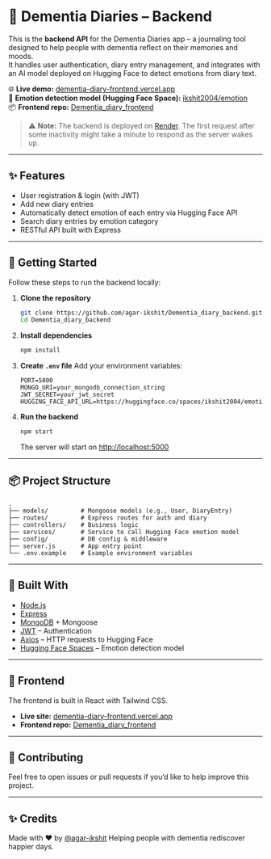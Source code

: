 # 🧠 Dementia Diaries – Backend

This is the **backend API** for the Dementia Diaries app – a journaling tool designed to help people with dementia reflect on their memories and moods.  
It handles user authentication, diary entry management, and integrates with an AI model deployed on Hugging Face to detect emotions from diary text.

🌐 **Live demo:** [dementia-diary-frontend.vercel.app](https://dementia-diary-frontend.vercel.app/)  
🧪 **Emotion detection model (Hugging Face Space):** [ikshit2004/emotion](https://huggingface.co/spaces/ikshit2004/emotion)  
📦 **Frontend repo:** [Dementia_diary_frontend](https://github.com/agar-ikshit/Dementia_diary_frontend)
> ⚠️ **Note:** The backend is deployed on [Render](https://dementia-diary-backend.onrender.com/). The first request after some inactivity might take a minute to respond as the server wakes up.

---

## ✨ Features

- User registration & login (with JWT)
- Add new diary entries
- Automatically detect emotion of each entry via Hugging Face API
- Search diary entries by emotion category
- RESTful API built with Express

---

## 🚀 Getting Started

Follow these steps to run the backend locally:

1. **Clone the repository**
   ```bash
   git clone https://github.com/agar-ikshit/Dementia_diary_backend.git
   cd Dementia_diary_backend
   ```


2. **Install dependencies**

   ```bash
   npm install
   ```

3. **Create `.env` file**
   Add your environment variables:

   ```
   PORT=5000
   MONGO_URI=your_mongodb_connection_string
   JWT_SECRET=your_jwt_secret
   HUGGING_FACE_API_URL=https://huggingface.co/spaces/ikshit2004/emotion
   ```

4. **Run the backend**

   ```bash
   npm start
   ```

   The server will start on [http://localhost:5000](http://localhost:5000)

---

## 📦 Project Structure

```
.
├── models/         # Mongoose models (e.g., User, DiaryEntry)
├── routes/         # Express routes for auth and diary
├── controllers/    # Business logic
├── services/       # Service to call Hugging Face emotion model
├── config/         # DB config & middleware
├── server.js       # App entry point
└── .env.example    # Example environment variables
```

---

## 🧰 Built With

* [Node.js](https://nodejs.org/)
* [Express](https://expressjs.com/)
* [MongoDB](https://www.mongodb.com/) + Mongoose
* [JWT](https://jwt.io/) – Authentication
* [Axios](https://axios-http.com/) – HTTP requests to Hugging Face
* [Hugging Face Spaces](https://huggingface.co/spaces/ikshit2004/emotion) – Emotion detection model

---

## 📌 Frontend

The frontend is built in React with Tailwind CSS.

* **Live site:** [dementia-diary-frontend.vercel.app](https://dementia-diary-frontend.vercel.app/)
* **Frontend repo:** [Dementia\_diary\_frontend](https://github.com/agar-ikshit/Dementia_diary_frontend)

---

## 🙏 Contributing

Feel free to open issues or pull requests if you’d like to help improve this project.

---


## ✨ Credits

Made with ❤️ by [@agar-ikshit](https://github.com/agar-ikshit)
Helping people with dementia rediscover happier days.


